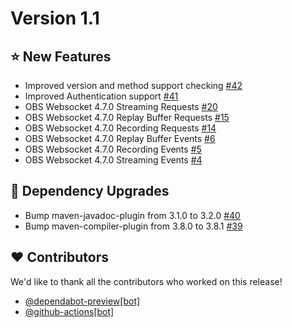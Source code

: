# Version 1.1
## :star: New Features

- Improved version and method support checking [#42](https://github.com/harm27/obs-websocket-java/issues/42)
- Improved Authentication support [#41](https://github.com/harm27/obs-websocket-java/issues/41)
- OBS Websocket 4.7.0 Streaming Requests [#20](https://github.com/harm27/obs-websocket-java/issues/20)
- OBS Websocket 4.7.0 Replay Buffer Requests [#15](https://github.com/harm27/obs-websocket-java/issues/15)
- OBS Websocket 4.7.0 Recording Requests [#14](https://github.com/harm27/obs-websocket-java/issues/14)
- OBS Websocket 4.7.0 Replay Buffer Events [#6](https://github.com/harm27/obs-websocket-java/issues/6)
- OBS Websocket 4.7.0 Recording Events [#5](https://github.com/harm27/obs-websocket-java/issues/5)
- OBS Websocket 4.7.0 Streaming Events [#4](https://github.com/harm27/obs-websocket-java/issues/4)

## :hammer: Dependency Upgrades

- Bump maven-javadoc-plugin from 3.1.0 to 3.2.0 [#40](https://github.com/harm27/obs-websocket-java/pull/40)
- Bump maven-compiler-plugin from 3.8.0 to 3.8.1 [#39](https://github.com/harm27/obs-websocket-java/pull/39)

## :heart: Contributors

We'd like to thank all the contributors who worked on this release!

- [@dependabot-preview[bot]](https://github.com/apps/dependabot-preview)
- [@github-actions[bot]](https://github.com/apps/github-actions)
